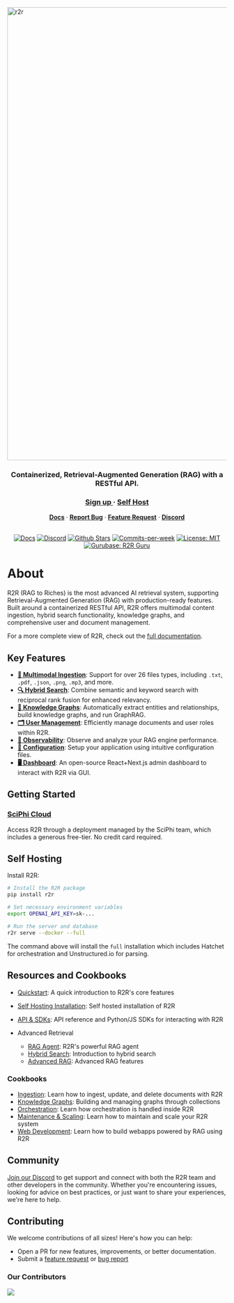 <img width="1041" alt="r2r" src="https://github.com/user-attachments/assets/b6ee6a78-5d37-496d-ae10-ce18eee7a1d6">
<h3 align="center">
  Containerized, Retrieval-Augmented Generation (RAG) with a RESTful API.
</h3>

<div align="center">
   <div>
      <h3>
         <a href="https://app.sciphi.ai">
            <strong>Sign up</strong>
         </a> ·
         <a href="https://r2r-docs.sciphi.ai/self-hosting/installation/overview">
            <strong>Self Host</strong>
      </h3>
   </div>
   <div>
      <a href="https://r2r-docs.sciphi.ai/"><strong>Docs</strong></a> ·
      <a href="https://github.com/SciPhi-AI/R2R/issues/new?assignees=&labels=&projects=&template=bug_report.md&title="><strong>Report Bug</strong></a> ·
      <a href="https://github.com/SciPhi-AI/R2R/issues/new?assignees=&labels=&projects=&template=feature_request.md&title="><strong>Feature Request</strong></a> ·
      <a href="https://discord.gg/p6KqD2kjtB"><strong>Discord</strong></a>
   </div>
   <br />
   <p align="center">
    <a href="https://r2r-docs.sciphi.ai"><img src="https://img.shields.io/badge/docs.sciphi.ai-3F16E4" alt="Docs"></a>
    <a href="https://discord.gg/p6KqD2kjtB"><img src="https://img.shields.io/discord/1120774652915105934?style=social&logo=discord" alt="Discord"></a>
    <a href="https://github.com/SciPhi-AI"><img src="https://img.shields.io/github/stars/SciPhi-AI/R2R" alt="Github Stars"></a>
    <a href="https://github.com/SciPhi-AI/R2R/pulse"><img src="https://img.shields.io/github/commit-activity/w/SciPhi-AI/R2R" alt="Commits-per-week"></a>
    <a href="https://opensource.org/licenses/MIT"><img src="https://img.shields.io/badge/License-MIT-purple.svg" alt="License: MIT"></a>
    <a href="https://gurubase.io/g/r2r"><img src="https://img.shields.io/badge/Gurubase-Ask%20R2R%20Guru-006BFF" alt="Gurubase: R2R Guru"></a>
  </p>
</div>

# About
R2R (RAG to Riches) is the most advanced AI retrieval system, supporting Retrieval-Augmented Generation (RAG) with production-ready features. Built around a containerized RESTful API, R2R offers multimodal content ingestion, hybrid search functionality, knowledge graphs, and comprehensive user and document management.

For a more complete view of R2R, check out the [full documentation](https://r2r-docs.sciphi.ai/).


## Key Features
- [**📁 Multimodal Ingestion**](https://r2r-docs.sciphi.ai/documentation/documents): Support for over 26 files types, including `.txt`, `.pdf`, `.json`, `.png`, `.mp3`, and more.
- [**🔍 Hybrid Search**](https://r2r-docs.sciphi.ai/documentation/hybrid-search): Combine semantic and keyword search with reciprocal rank fusion for enhanced relevancy.
- [**🔗 Knowledge Graphs**](https://r2r-docs.sciphi.ai/cookbooks/graphs): Automatically extract entities and relationships, build knowledge graphs, and run GraphRAG.
- [**🗂️ User Management**](https://r2r-docs.sciphi.ai/self-hosting/user-auth): Efficiently manage documents and user roles within R2R.
- [**🔭 Observability**](https://r2r-docs.sciphi.ai/self-hosting/observability): Observe and analyze your RAG engine performance.
- [**🧩 Configuration**](https://r2r-docs.sciphi.ai/self-hosting/configuration/overview): Setup your application using intuitive configuration files.
- [**🖥️ Dashboard**](https://github.com/SciPhi-AI/R2R-Application): An open-source React+Next.js admin dashboard to interact with R2R via GUI.


## Getting Started

### [SciPhi Cloud](https://app.sciphi.ai)

Access R2R through a deployment managed by the SciPhi team, which includes a generous free-tier. No credit card required.

## Self Hosting

Install R2R:

```bash
# Install the R2R package
pip install r2r

# Set necessary environment variables
export OPENAI_API_KEY=sk-...

# Run the server and database
r2r serve --docker --full
```

The command above will install the `full` installation which includes Hatchet for orchestration and Unstructured.io for parsing.


## Resources and Cookbooks

- [Quickstart](https://r2r-docs.sciphi.ai/documentation/quickstart): A quick introduction to R2R's core features
- [Self Hosting Installation](https://r2r-docs.sciphi.ai/self-hosting/installation/overview): Self hosted installation of R2R
- [API & SDKs](https://r2r-docs.sciphi.ai/api-and-sdks/introduction): API reference and Python/JS SDKs for interacting with R2R

- Advanced Retrieval
  - [RAG Agent](https://r2r-docs.sciphi.ai/documentation/agent): R2R's powerful RAG agent
  - [Hybrid Search](https://r2r-docs.sciphi.ai/documentation/hybrid-search): Introduction to hybrid search
  - [Advanced RAG](https://r2r-docs.sciphi.ai/documentation/advanced-rag): Advanced RAG features

### Cookbooks

- [Ingestion](https://r2r-docs.sciphi.ai/cookbooks/ingestion): Learn how to ingest, update, and delete documents with R2R
- [Knowledge Graphs](https://r2r-docs.sciphi.ai/cookbooks/graphs): Building and managing graphs through collections
- [Orchestration](https://r2r-docs.sciphi.ai/cookbooks/orchestration): Learn how orchestration is handled inside R2R
- [Maintenance & Scaling](https://r2r-docs.sciphi.ai/cookbooks/maintenance): Learn how to maintain and scale your R2R system
- [Web Development](https://r2r-docs.sciphi.ai/cookbooks/web-dev): Learn how to build webapps powered by RAG using R2R


## Community

[Join our Discord](https://discord.gg/p6KqD2kjtB) to get support and connect with both the R2R team and other developers in the community. Whether you're encountering issues, looking for advice on best practices, or just want to share your experiences, we're here to help.

## Contributing

We welcome contributions of all sizes! Here's how you can help:

- Open a PR for new features, improvements, or better documentation.
- Submit a [feature request](https://github.com/SciPhi-AI/R2R/issues/new?assignees=&labels=&projects=&template=feature_request.md&title=) or [bug report](https://github.com/SciPhi-AI/R2R/issues/new?assignees=&labels=&projects=&template=bug_report.md&title=)

### Our Contributors
<a href="https://github.com/SciPhi-AI/R2R/graphs/contributors">
  <img src="https://contrib.rocks/image?repo=SciPhi-AI/R2R" />
</a>
